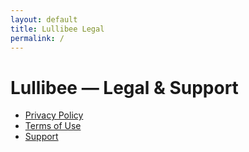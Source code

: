 ```yaml
---
layout: default
title: Lullibee Legal
permalink: /
---
```


# Lullibee — Legal & Support

- [Privacy Policy](https://longstridethegreat.github.io/lullibee-legal/privacy-policy/)
- [Terms of Use](https://longstridethegreat.github.io/lullibee-legal/terms/)
- [Support](https://longstridethegreat.github.io/lullibee-legal/support/)
